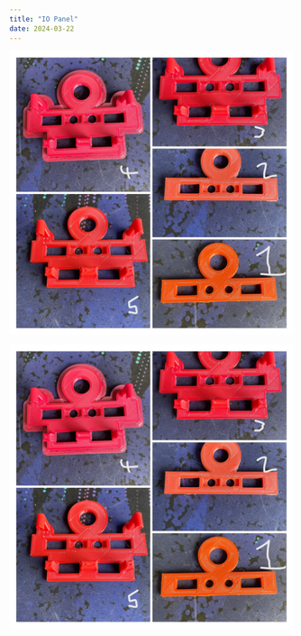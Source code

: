 ```yaml
---
title: "IO Panel"
date: 2024-03-22
---
```


![v9](./assets/IMG_4382-COLLAGE.jpg)

<img src="./assets/IMG_4382-COLLAGE.jpg" alt="v11">